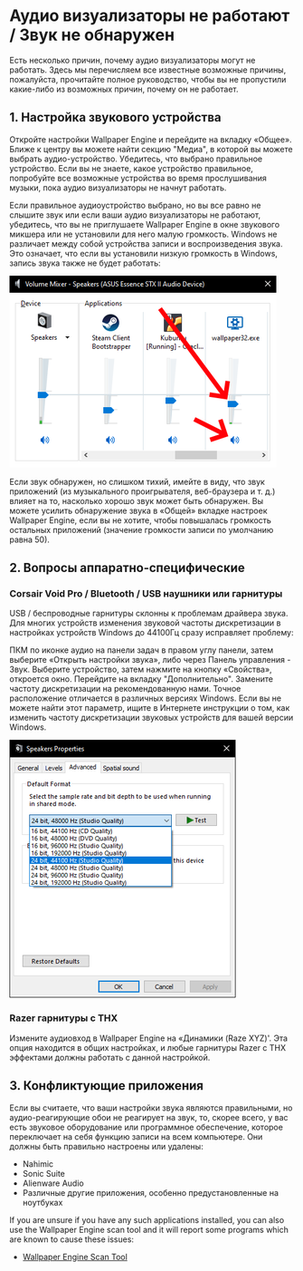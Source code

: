 # Аудио визуализаторы не работают / Звук не обнаружен

Есть несколько причин, почему аудио визуализаторы могут не работать. Здесь мы перечисляем все известные возможные причины, пожалуйста, прочитайте полное руководство, чтобы вы не пропустили какие-либо из возможных причин, почему он не работает.

## 1. Настройка звукового устройства
Откройте настройки Wallpaper Engine и перейдите на вкладку «Общее». Ближе к центру вы можете найти секцию "Медиа", в которой вы можете выбрать аудио-устройство. Убедитесь, что выбрано правильное устройство. Если вы не знаете, какое устройство правильное, попробуйте все возможные устройства во время прослушивания музыки, пока аудио визуализаторы не начнут работать.

Если правильное аудиоустройство выбрано, но вы все равно не слышите звук или если ваши аудио визуализаторы не работают, убедитесь, что вы не приглушаете Wallpaper Engine в окне звукового микшера или не установили для него малую громкость. Windows не различает между собой устройства записи и воспроизведения звука. Это означает, что если вы установили низкую громкость в Windows, запись звука также не будет работать:

![Увеличьте звук и включите звук от Wallpaper Engine в аудиомикшере Windows](./audiomixer.png)

Если звук обнаружен, но слишком тихий, имейте в виду, что звук приложений (из музыкального проигрывателя, веб-браузера и т. д.) влияет на то, насколько хорошо звук может быть обнаружен. Вы можете усилить обнаружение звука в «Общей» вкладке настроек Wallpaper Engine, если вы не хотите, чтобы повышалась громкость остальных приложений (значение громкости записи по умолчанию равна 50).

## 2. Вопросы аппаратно-специфические

### Corsair Void Pro / Bluetooth / USB наушники или гарнитуры

USB / беспроводные гарнитуры склонны к проблемам драйвера звука. Для многих устройств изменения звуковой частоты дискретизации в настройках устройств Windows до 44100Гц сразу исправляет проблему:

ПКМ по иконке аудио на панели задач в правом углу панели, затем выберите «Открыть настройки звука», либо через Панель управления - Звук. Выберите устройство, затем нажмите на кнопку «Свойства», откроется окно. Перейдите на вкладку "Дополнительно". Замените частоту дискретизации на рекомендованную нами. Точное расположение отличается в различных версиях Windows. Если вы не можете найти этот параметр, ищите в Интернете инструкции о том, как изменить частоту дискретизации звуковых устройств для вашей версии Windows.

![Установите частоту дискретизации в "24 бита, 44100 Гц"](./samplingrate.png)

### Razer гарнитуры с ТНХ

Измените аудиовход в Wallpaper Engine на «Динамики (Raze XYZ)'. Эта опция находится в общих настройках, и любые гарнитуры Razer с THX эффектами должны работать с данной настройкой.

## 3. Конфликтующие приложения

Если вы считаете, что ваши настройки звука являются правильными, но аудио-реагирующие обои не реагирует на звук, то, скорее всего, у вас есть звуковое оборудование или программное обеспечение, которое переключает на себя функцию записи на всем компьютере. Они должны быть правильно настроены или удалены:

* Nahimic
* Sonic Suite
* Alienware Audio
* Различные другие приложения, особенно предустановленные на ноутбуках

If you are unsure if you have any such applications installed, you can also use the Wallpaper Engine scan tool and it will report some programs which are known to cause these issues:

* [Wallpaper Engine Scan Tool](/debug/scantool.html)

